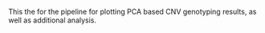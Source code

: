 This the for the pipeline for plotting PCA based CNV genotyping results, as well as additional analysis.
